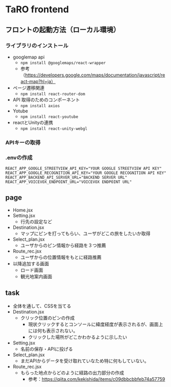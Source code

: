 # TaRO frontend
## フロントの起動方法（ローカル環境）

### ライブラリのインストール
+ googlemap api
  + ```npm install @googlemaps/react-wrapper```
  + 参考（https://developers.google.com/maps/documentation/javascript/react-map?hl=ja）
+ ページ遷移関連
  + ```npm install react-router-dom```
+ API 取得のためのコンポーネント
  + ```npm install axios```
+  Yotube
   +  ```npm install react-youtube```
+  reactとUnityの連携
   + ```npm install react-unity-webgl```

### APIキーの取得


### .envの作成
```
REACT_APP_GOOGLE_STREETVIEW_API_KEY="YOUR GOOGLE STREETVIEW API KEY"
REACT_APP_GOOGLE_RECOGNITION_API_KEY="YOUR GOOGLE RECOGNITION API KEY"
REACT_APP_BACKEND_API_SERVER_URL="BACKEND SERVER URL"
REACT_APP_VOICEVOX_ENDPOINT_URL="VOICEVOX ENDPOINT URL"
```

## page 
+ Home.jsx
+ Setting.jsx
  + 行先の設定など
+ Destination.jsx
  + マップにピンを打ってもらい、ユーザがどこの旅をしたいか取得
+ Select_plan.jsx
  + ユーザからのピン情報から経路を３つ推薦
+ Route_rec.jsx
  + ユーザからの位置情報をもとに経路推薦
+ 以降追加する画面
  + ロード画面
  + 観光地案内画面

## task
+ 全体を通して、CSSを当てる
+ Destination.jsx
  + クリック位置のピンの作成
    + 現状クリックするとコンソールに緯度経度が表示されるが、画面上には何も表示されない。
    + クリックした場所がどこかわかるように示したい
+ Setting.jsx
  + 名前の保存・APIに投げる
+ Select_plan.jsx
  + まだAPIからデータを受け取れていなため特に何もしていない。
+ Route_rec.jsx
  + もらった地点からどのように経路の出力部分の作成
    + 参考：https://qiita.com/kekishida/items/c09dbbcbbfeb74a57759
